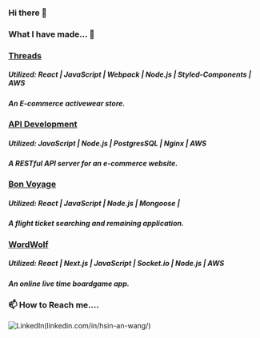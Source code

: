 ### Hi there 👋


### What I have made... 🔭
### [Threads](https://github.com/astrjc0326/threads)
##### Utilized: React | JavaScript | Webpack | Node.js | Styled-Components | AWS
##### An E-commerce activewear store.

### [API Development](https://github.com/astrjc0326/API-Development-reviews)
##### Utilized: JavaScript | Node.js | PostgresSQL | Nginx | AWS
##### A RESTful API server for an e-commerce website.

### [Bon Voyage](https://github.com/astrjc0326/Bon-Voyage)
##### Utilized: React | JavaScript | Node.js | Mongoose | 
##### A flight ticket searching and remaining application.

### [WordWolf](https://github.com/RFP2202-Blue-Ocean-Avengers/WordWolf)
##### Utilized: React | Next.js | JavaScript | Socket.io | Node.js | AWS
##### An online live time boardgame app.

### 📫 How to Reach me....
![LinkedIn](https://img.shields.io/badge/linkedin-%230077B5.svg?style=for-the-badge&logo=linkedin&logoColor=white)(linkedin.com/in/hsin-an-wang/)

<!--
**astrjc0326/astrjc0326** is a ✨ _special_ ✨ repository because its `README.md` (this file) appears on your GitHub profile.

Here are some ideas to get you started:

- 🔭 I’m currently working on ...
- 🌱 I’m currently learning ...
- 👯 I’m looking to collaborate on ...
- 🤔 I’m looking for help with ...
- 💬 Ask me about ...
- 📫 How to reach me: ...
- 😄 Pronouns: ...
- ⚡ Fun fact: ...
-->
